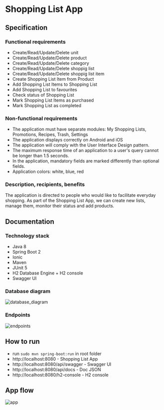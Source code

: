 # Shopping List App

## Specification
### Functional requirements
* Create/Read/Update/Delete unit
* Create/Read/Update/Delete product
* Create/Read/Update/Delete category
* Create/Read/Update/Delete shoppig list
* Create/Read/Update/Delete shoppig list item
* Create Shopping List Item from Product
* Add Shopping List Items to Shopping List
* Add Shopping List to favourites
* Check status of Shopping List
* Mark Shopping List Items as purchased
* Mark Shopping List as completed
### Non-functional requirements
* The application must have separate modules: My Shopping Lists, Promotions, Recipes, Trash, Settings
* The application displays correctly on Android and iOS
* The application will comply with the User Interface Design pattern.
* The maximum response time of an application to a user's query cannot be longer than 1.5 seconds.
* In the application, mandatory fields are marked differently than optional fields.
* Application colors: white, blue, red
### Description, recipients, benefits
The application is directed to people who would like to facilitate everyday shopping.
As part of the Shopping List App, we can create new lists, manage them, monitor their status and add products.
## Documentation
### Technology stack
- Java 8
- Spring Boot 2
- Ionic
- Maven
- JUnit 5
- H2 Database Engine + H2 console
- Swagger UI
### Database diagram
![database_diagram](/../master/src/main/resources/images/database_diagram.png?raw=true "database_diagram")
### Endpoints
![endpoints](/../master/src/main/resources/images/endpoints.png?raw=true "endpoints")

## How to run
* run `sudo mvn spring-boot:run` in root folder
* http://localhost:8080 - Shopping List App
* http://localhost:8080/api/swagger - Swagger UI
* http://localhost:8080/api/docs - Doc JSON
* http://localhost:8080/h2-console - H2 console

## App flow
![app](/../master/src/main/resources/images/app.gif?raw=true "app")
